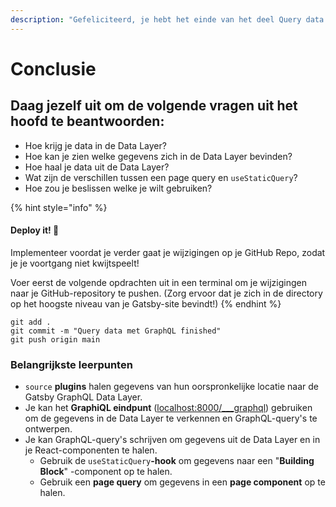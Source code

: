 ```yaml
---
description: "Gefeliciteerd, je hebt het einde van het deel Query data met GraphQL behaald! \U0001F973Neem even de tijd om terug te denken aan wat je tot nu toe hebt geleerd."
---
```


# Conclusie

## Daag jezelf uit om de volgende vragen uit het hoofd te beantwoorden:

* Hoe krijg je data in de Data Layer? 
* Hoe kan je zien welke gegevens zich in de Data Layer bevinden? 
* Hoe haal je data uit de Data Layer? 
* Wat zijn de verschillen tussen een page query en `useStaticQuery`? 
* Hoe zou je beslissen welke je wilt gebruiken?

{% hint style="info" %}
#### Deploy it! 🚀

Implementeer voordat je verder gaat je wijzigingen op je GitHub Repo, zodat je je voortgang niet kwijtspeelt!

Voer eerst de volgende opdrachten uit in een terminal om je wijzigingen naar je GitHub-repository te pushen. \(Zorg ervoor dat je zich in de directory op het hoogste niveau van je Gatsby-site bevindt!\)
{% endhint %}

```text
git add .
git commit -m "Query data met GraphQL finished"
git push origin main
```

### Belangrijkste leerpunten

* `source` **plugins** halen gegevens van hun oorspronkelijke locatie naar de Gatsby GraphQL Data Layer.
* Je kan het **GraphiQL eindpunt** \([localhost:8000/\_\_\_graphql](http://localhost:8000/___graphql)\) gebruiken om de gegevens in de Data Layer te verkennen en GraphQL-query's te ontwerpen. 
* Je kan GraphQL-query's schrijven om gegevens uit de Data Layer en in je React-componenten te halen. 
  * Gebruik de `useStaticQuery`**-hook** om gegevens naar een "**Building Block**" -component op te halen. 
  * Gebruik een **page query** om gegevens in een **page component** op te halen.

